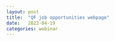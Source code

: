 ```yaml
---
layout: post
title:  "QF job opportunities webpage"
date:   2022-04-19
categories: webinar
---
```



